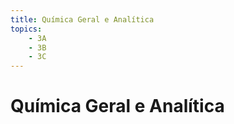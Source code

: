 ```yaml
---
title: Química Geral e Analítica
topics:
    - 3A
    - 3B
    - 3C
---
```


# Química Geral e Analítica
